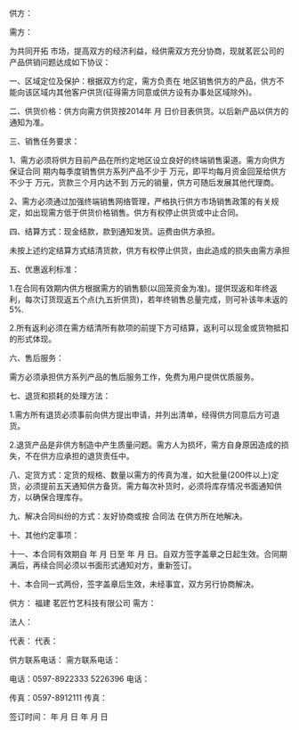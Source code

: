 
 


供方：


需方：


为共同开拓 市场，提高双方的经济利益，经供需双方充分协商，现就茗匠公司的产品供销问题达成如下协议：


一、区域定位及保护：根据双方约定，需方负责在 地区销售供方的产品，供方不能向该区域内其他客户供货(征得需方同意或供方设有办事处区域除外)。


二、供货价格：供方向需方供货按2014年 月 日价目表供货。以后新产品以供方的通知为准。


三、销售任务要求：


1、需方必须将供方目前产品在所约定地区设立良好的终端销售渠道。需方向供方
保证合同
期内每季度销售供方系列产品不少于 万元，即平均每月资金回笼给供方不少于 万元，货款三个月内达不到 万元的销量，供方可随后发展其他代理商。


2、需方必须通过加强终端销售网络管理，严格执行供方市场销售政策的有关规定，如出现需方低于供货价格销售。供方有权停止供货或中止合同。


四、结算方式：现金结款，款到通知发货。运费由供方承担。


未按上述约定结算方式结清货款，供方有权停止供货，由此造成的损失由需方承担


五、优惠返利标准：


1.在合同有效期内供方根据需方的销售额(以回笼资金为准)。提供现返和年终返利，每次订货现返五个点(九五折供货)，若年终销售总量完成，则可补该年未返的5%.


2.所有返利必须在需方结清所有款项的前提下方可结算，返利可以现金或货物抵扣的形式体现。


六、售后服务：


需方必须承担供方系列产品的售后服务工作，免费为用户提供优质服务。


七、退货和损耗的处理方法：


1.需方所有退货必须事前向供方提出申请，并列出清单，经得供方同意后方可退货。


2.退货产品是非供方制造中产生质量问题。需方人为损坏，需方自身原因造成的损失，不在供方应承担的退货责任中。


八、定货方式：定货的规格、数量以需方的传真为准，如大批量(200件以上)定货，必须提前五天通知供方备货。需方每次补货时，必须将库存情况书面通知供方，以确保合理库存。


九、解决合同纠纷的方式：友好协商或按
合同法
在供方所在地解决。


十、其他约定事项：


十一、本合同有效期自 年 月 日至 年 月 日。自双方签字盖章之日起生效。合同期满后，再续合同必须以书面形式通知对方，重新签订。


十、本合同一式两份，签字盖章后生效，未经事宜，双方另行协商解决。


供方：
福建
茗匠竹艺科技有限公司 需方：


法人：


代表： 代表：


供方联系电话： 需方联系电话：


电话：0597-8922333 5226396 电话：


传真：0597-8912111 传真：


签订时间： 年 月 日 年 月 日
 


 

 
 
 
 
 
  


  
 

  


  


  
 
 
 
 

